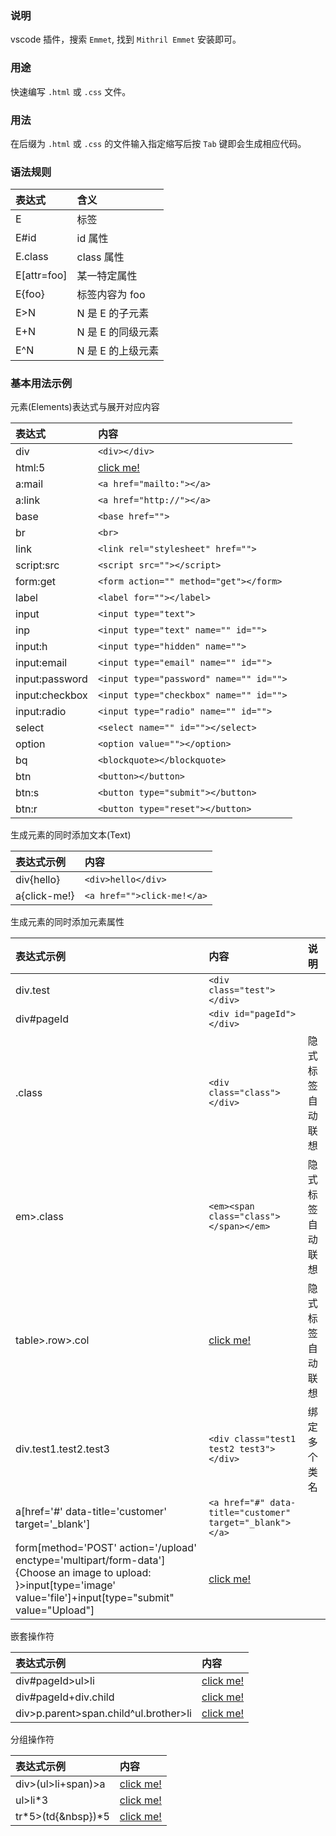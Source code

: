 
### 说明

vscode 插件，搜索 `Emmet`, 找到 `Mithril Emmet` 安装即可。


### 用途

快速编写 `.html` 或 `.css` 文件。


### 用法

在后缀为 `.html` 或 `.css` 的文件输入指定缩写后按 `Tab` 键即会生成相应代码。


### 语法规则

| 表达式       | 含义 |
|:------------|:-----|
| E           | 标签 |
| E#id        | id 属性 |
| E.class     | class 属性 |
| E[attr=foo] | 某一特定属性 |
| E{foo}      | 标签内容为 foo |
| E>N         | N 是 E 的子元素 |
| E+N         | N 是 E 的同级元素 |
| E^N         | N 是 E 的上级元素 |


### 基本用法示例

元素(Elements)表达式与展开对应内容

| 表达式          | 内容 |
|:---------------|:-----|
| div            | `<div></div>` |
| html:5         | [click me!](t/v5.html) |
| a:mail         | `<a href="mailto:"></a>` |
| a:link         | `<a href="http://"></a>` |
| base           | `<base href="">` |
| br             | `<br>` |
| link           | `<link rel="stylesheet" href="">` |
| script:src     | `<script src=""></script>` |
| form:get       | `<form action="" method="get"></form>` |
| label          | `<label for=""></label>` |
| input          | `<input type="text">` |
| inp            | `<input type="text" name="" id="">` |
| input:h        | `<input type="hidden" name="">` |
| input:email    | `<input type="email" name="" id="">` |
| input:password | `<input type="password" name="" id="">` |
| input:checkbox | `<input type="checkbox" name="" id="">` |
| input:radio    | `<input type="radio" name="" id="">` |
| select         | `<select name="" id=""></select>` |
| option         | `<option value=""></option>` |
| bq             | `<blockquote></blockquote>` |
| btn            | `<button></button>` |
| btn:s          | `<button type="submit"></button>` |
| btn:r          | `<button type="reset"></button>` |

生成元素的同时添加文本(Text)

| 表达式示例    | 内容 |
|:-------------|:-----|
| div{hello}   | `<div>hello</div>` |
| a{click-me!} | `<a href="">click-me!</a>` |

生成元素的同时添加元素属性

| 表达式示例    | 内容 | 说明 |
|:-------------|:-----|:----|
| div.test     | `<div class="test"></div>` | |
| div#pageId   | `<div id="pageId"></div>` | |
| .class       | `<div class="class"></div>` | 隐式标签自动联想 |
| em>.class    | `<em><span class="class"></span></em>` | 隐式标签自动联想 |
| table>.row>.col | [click me!](t/table_row_col.html) | 隐式标签自动联想 |
| div.test1.test2.test3 | `<div class="test1 test2 test3"></div>` | 绑定多个类名 |
| a[href='#' data-title='customer' target='_blank'] | `<a href="#" data-title="customer" target="_blank"></a>` | |
| form[method='POST' action='/upload' enctype='multipart/form-data']{Choose an image to upload: }>input[type='image' value='file']+input[type="submit" value="Upload"] | [click me!](t/form_input_input.html) |

嵌套操作符

| 表达式示例    | 内容 |
|:-------------|:-----|
| div#pageId>ul>li | [click me!](t/div_ul_li.html) |
| div#pageId+div.child | [click me!](t/div_div_child.html) |
| div>p.parent>span.child^ul.brother>li | [click me!](t/div_p_span_ul_li.html) |

分组操作符

| 表达式示例    | 内容 |
|:-------------|:-----|
| div>(ul>li+span)>a | [click me!](t/div_li_span_a.html) |
| ul>li*3      | [click me!](t/ul_li_3.html) |
| tr*5>(td{&nbsp})*5 | [click me!](t/tr_5_td_space_5.html)